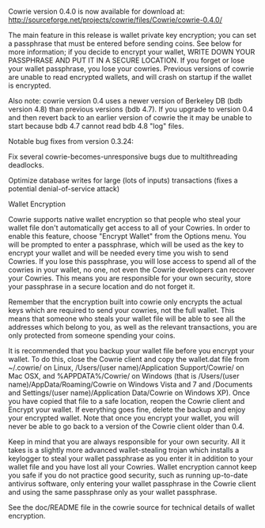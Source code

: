 Cowrie version 0.4.0 is now available for download at:
http://sourceforge.net/projects/cowrie/files/Cowrie/cowrie-0.4.0/

The main feature in this release is wallet private key encryption;
you can set a passphrase that must be entered before sending coins.
See below for more information; if you decide to encrypt your wallet,
WRITE DOWN YOUR PASSPHRASE AND PUT IT IN A SECURE LOCATION. If you
forget or lose your wallet passphrase, you lose your cowries.
Previous versions of cowrie are unable to read encrypted wallets,
and will crash on startup if the wallet is encrypted.

Also note: cowrie version 0.4 uses a newer version of Berkeley DB
(bdb version 4.8) than previous versions (bdb 4.7). If you upgrade
to version 0.4 and then revert back to an earlier version of cowrie
the it may be unable to start because bdb 4.7 cannot read bdb 4.8
"log" files.


Notable bug fixes from version 0.3.24:

Fix several cowrie-becomes-unresponsive bugs due to multithreading
deadlocks.

Optimize database writes for large (lots of inputs) transactions
(fixes a potential denial-of-service attack)


Wallet Encryption

Cowrie supports native wallet encryption so that people who steal your
wallet file don't automatically get access to all of your Cowries.
In order to enable this feature, choose "Encrypt Wallet" from the
Options menu.  You will be prompted to enter a passphrase, which
will be used as the key to encrypt your wallet and will be needed
every time you wish to send Cowries.  If you lose this passphrase,
you will lose access to spend all of the cowries in your wallet,
no one, not even the Cowrie developers can recover your Cowries.
This means you are responsible for your own security, store your
passphrase in a secure location and do not forget it.

Remember that the encryption built into cowrie only encrypts the
actual keys which are required to send your cowries, not the full
wallet.  This means that someone who steals your wallet file will
be able to see all the addresses which belong to you, as well as the
relevant transactions, you are only protected from someone spending
your coins.

It is recommended that you backup your wallet file before you
encrypt your wallet.  To do this, close the Cowrie client and
copy the wallet.dat file from ~/.cowrie/ on Linux, /Users/(user
name)/Application Support/Cowrie/ on Mac OSX, and %APPDATA%/Cowrie/
on Windows (that is /Users/(user name)/AppData/Roaming/Cowrie on
Windows Vista and 7 and /Documents and Settings/(user name)/Application
Data/Cowrie on Windows XP).  Once you have copied that file to a
safe location, reopen the Cowrie client and Encrypt your wallet.
If everything goes fine, delete the backup and enjoy your encrypted
wallet.  Note that once you encrypt your wallet, you will never be
able to go back to a version of the Cowrie client older than 0.4.

Keep in mind that you are always responsible for your own security.
All it takes is a slightly more advanced wallet-stealing trojan which
installs a keylogger to steal your wallet passphrase as you enter it
in addition to your wallet file and you have lost all your Cowries.
Wallet encryption cannot keep you safe if you do not practice
good security, such as running up-to-date antivirus software, only
entering your wallet passphrase in the Cowrie client and using the
same passphrase only as your wallet passphrase.

See the doc/README file in the cowrie source for technical details
of wallet encryption.
